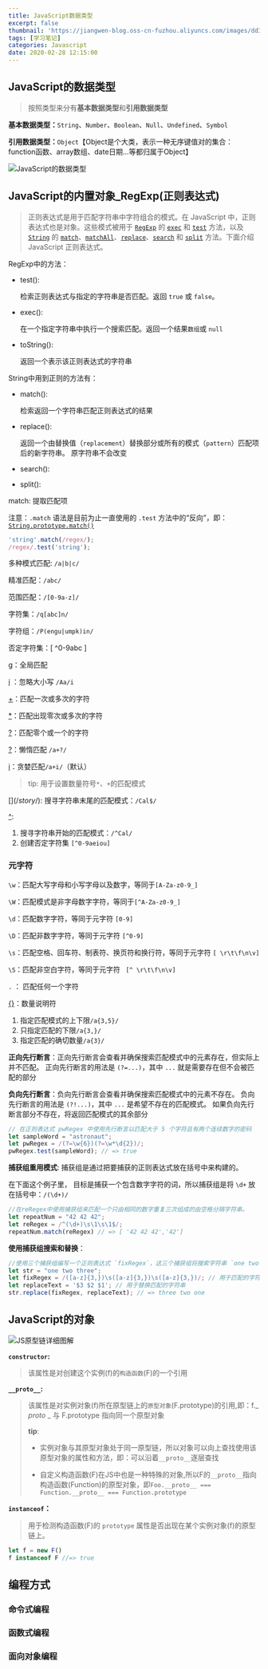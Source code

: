 ```yaml
---
title: JavaScript数据类型
excerpt: false
thumbnail: 'https://jiangwen-blog.oss-cn-fuzhou.aliyuncs.com/images/dd3e880811ebb6e017c2d2eca2.webp'
tags: [学习笔记]
categories: Javascript
date: 2020-02-28 12:15:00
---
```


## JavaScript的数据类型

> 按照类型来分有**基本数据类型**和**引用数据类型**

**基本数据类型：**`String`、`Number`、`Boolean`、`Null`、`Undefined`、`Symbol`

**引用数据类型：**`Object`【Object是个大类，表示一种无序键值对的集合：function函数、array数组、date日期...等都归属于Object】

<img src="C:\Users\90856\Documents\思维导图\JavaScript的数据类型.png" alt="JavaScript的数据类型"  />





## JavaScript的内置对象_RegExp(正则表达式)

> 正则表达式是用于匹配字符串中字符组合的模式。在 JavaScript 中，正则表达式也是对象。这些模式被用于 [`RegExp`](https://developer.mozilla.org/zh-CN/docs/Web/JavaScript/Reference/Global_Objects/RegExp) 的 [`exec`](https://developer.mozilla.org/zh-CN/docs/Web/JavaScript/Reference/Global_Objects/RegExp/exec) 和 [`test`](https://developer.mozilla.org/zh-CN/docs/Web/JavaScript/Reference/Global_Objects/RegExp/test) 方法，以及 [`String`](https://developer.mozilla.org/zh-CN/docs/Web/JavaScript/Reference/Global_Objects/String) 的 [`match`](https://developer.mozilla.org/zh-CN/docs/Web/JavaScript/Reference/Global_Objects/String/match)、[`matchAll`](https://developer.mozilla.org/zh-CN/docs/Web/JavaScript/Reference/Global_Objects/String/matchAll)、[`replace`](https://developer.mozilla.org/zh-CN/docs/Web/JavaScript/Reference/Global_Objects/String/replace)、[`search`](https://developer.mozilla.org/zh-CN/docs/Web/JavaScript/Reference/Global_Objects/String/search) 和 [`split`](https://developer.mozilla.org/zh-CN/docs/Web/JavaScript/Reference/Global_Objects/String/split) 方法。下面介绍 JavaScript 正则表达式。

RegExp中的方法：

- test():  

  检索正则表达式与指定的字符串是否匹配。返回 `true` 或 `false`。

- exec(): 

  在一个指定字符串中执行一个搜索匹配。返回一个结果`数组`或 `null`

- toString():  

  返回一个表示该正则表达式的字符串

String中用到正则的方法有：

- match():  

  检索返回一个字符串匹配正则表达式的结果

- replace():  

  返回一个由替换值（`replacement`）替换部分或所有的模式（`pattern`）匹配项后的新字符串。                   原字符串不会改变

- search():  

- split():  



match: 提取匹配项

注意：`.match` 语法是目前为止一直使用的 `.test` 方法中的“反向”，即：[`String.prototype.match()`](https://developer.mozilla.org/zh-CN/docs/Web/JavaScript/Reference/Global_Objects/String/match)

```js
'string'.match(/regex/);
/regex/.test('string');
```

多种模式匹配:  `/a|b|c/`

精准匹配：`/abc/`

范围匹配：`/[0-9a-z]/`

字符集：`/q[abc]n/`

字符组：`/P(engu|umpk)in/`

否定字符集：[ ^0-9abc ] 

[g]()：全局匹配

[i]() ：忽略大小写 `/Aa/i`



[+]()：匹配一次或多次的字符

[*]()：匹配出现零次或多次的字符

[?]()：匹配零个或一个的字符



[?]()：懒惰匹配 `/a+?/`

[i]()：贪婪匹配`/a+i/`（默认）

> tip: 用于设置数量符号`*`、`+`的匹配模式



[$](/story$/): 搜寻字符串末尾的匹配模式：`/Cal$/`

[^](/story$/): 

1. 搜寻字符串开始的匹配模式：`/^Cal/`
2. 创建否定字符集 `[^0-9aeiou]`

### 元字符

`\w`：匹配大写字母和小写字母以及数字，等同于`[A-Za-z0-9_]`

`\W`：匹配模式是非字母数字字符，等同于`[^A-Za-z0-9_]`

`\d`：匹配数字字符，等同于元字符 `[0-9]`

`\D`：匹配非数字字符，等同于元字符 `[^0-9]`

`\s`：匹配空格、回车符、制表符、换页符和换行符，等同于元字符 `[ \r\t\f\n\v]`

`\S`：匹配非空白字符，等同于元字符 ` [^ \r\t\f\n\v]`

` . ` ： 匹配任何一个字符

[{}]()：数量说明符 

1. 指定匹配模式的上下限`/a{3,5}/`
2. 只指定匹配的下限`/a{3,}/`
3. 指定匹配的确切数量`/a{3}/`



**正向先行断言**：正向先行断言会查看并确保搜索匹配模式中的元素存在，但实际上并不匹配。 正向先行断言的用法是 `(?=...)`，其中 `...` 就是需要存在但不会被匹配的部分

**负向先行断言**：负向先行断言会查看并确保搜索匹配模式中的元素不存在。 负向先行断言的用法是 `(?!...)`，其中 `...` 是希望不存在的匹配模式。 如果负向先行断言部分不存在，将返回匹配模式的其余部分

```js
// 在正则表达式 pwRegex 中使用先行断言以匹配大于 5 个字符且有两个连续数字的密码
let sampleWord = "astronaut";
let pwRegex = /(?=\w{6})(?=\w*\d{2})/; 
pwRegex.test(sampleWord); // => true
```



**捕获组重用模式**: 捕获组是通过把要捕获的正则表达式放在括号中来构建的。 

在下面这个例子里， 目标是捕获一个包含数字字符的词，所以捕获组是将 `\d+` 放在括号中：`/(\d+)/`

```js
//在reRegex中使用捕获组来匹配一个只由相同的数字重复三次组成的由空格分隔字符串。
let repeatNum = "42 42 42";
let reRegex = /^(\d+)\s\1\s\1$/;
repeatNum.match(reRegex) // => [ '42 42 42','42']
```



**使用捕获组搜索和替换**：

```js
//使用三个捕获组编写一个正则表达式 `fixRegex`，这三个捕获组将搜索字符串 `one two three` 中的每个单词。 然后更新 `replaceText` 变量，以字符串 `three two one` 替换 `one two three`，并将结果分配给 `result` 变量。 确保使用美元符号（`$`）语法在替换字符串中使用捕获组。
let str = "one two three";
let fixRegex = /([a-z]{3,})\s([a-z]{3,})\s([a-z]{3,})/; // 用于匹配的字符串或正则表达式
let replaceText = '$3 $2 $1'; // 用于替换匹配的字符串
str.replace(fixRegex, replaceText); // => three two one
```





## JavaScript的对象

![JS原型链详细图解](C:\Users\90856\Documents\Typora笔记\images\JS原型链详细图解.png)



**`constructor`:** 

> 该属性是对创建这个实例(f)的`构造函数`(F)的一个引用



**`__proto__`:** 

> 该属性是对实例对象(f)所在原型链上的`原型对象`(F.prototype)的引用,即：f._ _proto_ _ 与 F.prototype 指向同一个原型对象
>
> **tip**: 
>
> - 实例对象与其原型对象处于同一原型链，所以对象可以向上查找使用该原型对象的属性和方法，即：可以沿着`__proto__`逐层查找
>
> - 自定义构造函数(F)在JS中也是一种特殊的对象,所以F的`__proto__`指向构造函数(Function)的原型对象，即`Foo.__proto__ === Function.__proto__ === Function.prototype`



**`instanceof`：**

> 用于检测构造函数(F)的 `prototype` 属性是否出现在某个实例对象(f)的原型链上。 

```js
let f = new F()
f instanceof F //=> true
```







## 编程方式

### 命令式编程

### 函数式编程

### 面向对象编程





